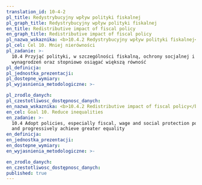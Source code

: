 ```yaml
---
translation_id: 10-4-2
pl_title: Redystrybucyjny wpływ polityki fiskalnej
pl_graph_title: Redystrybucyjny wpływ polityki fiskalnej
en_title: Redistributive impact of fiscal policy
en_graph_title: Redistributive impact of fiscal policy
pl_nazwa_wskaznika: <b>10.4.2 Redystrybucyjny wpływ polityki fiskalnej</b>
pl_cel: Cel 10. Mniej nierówności
pl_zadanie: >-
  10.4 Przyjąć polityki, w szczególności fiskalną, ochrony socjalnej i
  wynagrodzeń oraz stopniowo osiągać większą równość
pl_definicja: 
pl_jednostka_prezentacji:
pl_dostepne_wymiary:
pl_wyjasnienia_metodologiczne: >-

pl_zrodlo_danych:
pl_czestotliwosc_dostępnosc_danych:
en_nazwa_wskaznika: <b>10.4.2 Redistributive impact of fiscal policy</b>
en_cel: Goal 10. Reduce inequalities
en_zadanie: >-
  10.4 Adopt policies, especially fiscal, wage and social protection policies,
  and progressively achieve greater equality
en_definicja:
en_jednostka_prezentacji:
en_dostepne_wymiary:
en_wyjasnienia_metodologiczne: >-

en_zrodlo_danych:
en_czestotliwosc_dostępnosc_danych:
published: true
---
```

